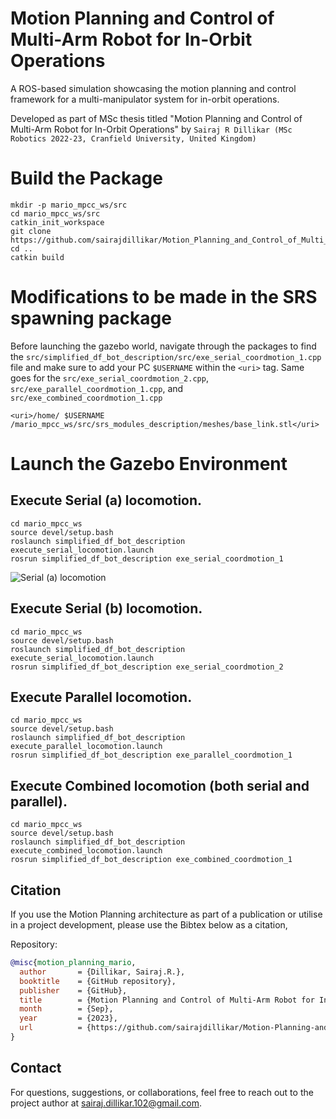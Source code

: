 # Motion Planning and Control of Multi-Arm Robot for In-Orbit Operations
A ROS-based simulation showcasing the motion planning and control framework for a multi-manipulator system for in-orbit operations.

Developed as part of MSc thesis titled "Motion Planning and Control of Multi-Arm Robot for In-Orbit Operations" 
by ```Sairaj R Dillikar (MSc Robotics 2022-23, Cranfield University, United Kingdom)```

# Build the Package

````
mkdir -p mario_mpcc_ws/src
cd mario_mpcc_ws/src
catkin_init_workspace
git clone https://github.com/sairajdillikar/Motion_Planning_and_Control_of_Multi_Arm_Robot_for_In_Orbit_Operations.git
cd ..
catkin build
````

# Modifications to be made in the SRS spawning package

Before launching the gazebo world, navigate through the packages to find the `src/simplified_df_bot_description/src/exe_serial_coordmotion_1.cpp` file and make sure to add your PC `$USERNAME` within the `<uri>` tag. Same goes for the `src/exe_serial_coordmotion_2.cpp`, `src/exe_parallel_coordmotion_1.cpp`, and `src/exe_combined_coordmotion_1.cpp`


    <uri>/home/ $USERNAME /mario_mpcc_ws/src/srs_modules_description/meshes/base_link.stl</uri>


# Launch the Gazebo Environment

## Execute Serial (a) locomotion.

    cd mario_mpcc_ws
    source devel/setup.bash
    roslaunch simplified_df_bot_description execute_serial_locomotion.launch
    rosrun simplified_df_bot_description exe_serial_coordmotion_1

![Serial (a) locomotion](https://github.com/sairajdillikar/Motion-Planning-and-Control-of-Multi-Arm-Robot-for-In-Orbit-Operations/assets/54501791/a1364cc4-3b15-48ac-a51b-e3cc98138d02)

## Execute Serial (b) locomotion.

    cd mario_mpcc_ws
    source devel/setup.bash
    roslaunch simplified_df_bot_description execute_serial_locomotion.launch
    rosrun simplified_df_bot_description exe_serial_coordmotion_2

## Execute Parallel locomotion.

    cd mario_mpcc_ws
    source devel/setup.bash
    roslaunch simplified_df_bot_description execute_parallel_locomotion.launch
    rosrun simplified_df_bot_description exe_parallel_coordmotion_1

## Execute Combined locomotion (both serial and parallel).

    cd mario_mpcc_ws
    source devel/setup.bash
    roslaunch simplified_df_bot_description execute_combined_locomotion.launch
    rosrun simplified_df_bot_description exe_combined_coordmotion_1


## Citation

If you use the Motion Planning architecture as part of a publication or utilise in a project development, please use the Bibtex below as a citation,

Repository:
```bibtex
@misc{motion_planning_mario,
  author       = {Dillikar, Sairaj.R.},
  booktitle    = {GitHub repository},
  publisher    = {GitHub},
  title        = {Motion Planning and Control of Multi-Arm Robot for In-Orbit Operations},
  month        = {Sep},
  year         = {2023},
  url          = {https://github.com/sairajdillikar/Motion-Planning-and-Control-of-Multi-Arm-Robot-for-In-Orbit-Operations}
}
```

## Contact

For questions, suggestions, or collaborations, feel free to reach out to the project author at [sairaj.dillikar.102@gmail.com](mailto:sairaj.dillikar.102@gmail.com).
